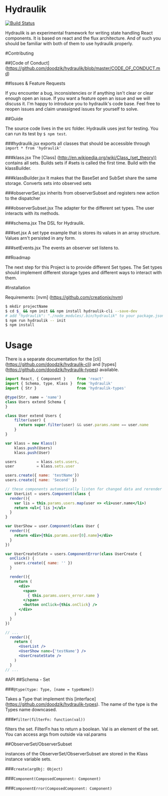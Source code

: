 # Hydraulik

[![Build Status](https://travis-ci.org/doodzik/hydraulik.svg?branch=master)](https://travis-ci.org/doodzik/hydraulik)

Hydraulik is an experimental framework for writing state handling React components.
It is based on react and the flux architecture. And of such you should be familiar with both of them to use hydraulik properly.

#Contributing

##[Code of Conduct] (https://github.com/doodzik/hydraulik/blob/master/CODE_OF_CONDUCT.md)

##Issues & Feature Requests

If you encounter a bug, inconsistencies or if anything isn't clear or clear enough open an issue.
If you want a feature open an issue and we will discuss it. I'm happy to introduce you to hydraulik's code base.
Feel free to reopen issues and claim unassigned issues for yourself to solve.

##Guide

The source code lives in the src folder.
Hydraulik uses jest for testing. You can run its test by `$ npm test`.

###hydraulik.jsx
exports all classes that should be accessible through `import * from 'hydraulik'`

###klass.jsx
The [Class] (http://en.wikipedia.org/wiki/Class_(set_theory)) contains all sets.
Builds sets if #sets is called the first time. Build with the klassBuilder.

###klassBuilder.jsx
It makes that the BaseSet and SubSet share the same storage.
Converts sets into observed sets

###observerSet.jsx
inherits from observerSubset and registers new action to the dispatcher

###observerSubset.jsx
The adapter for the different set types.
The user interacts with its methods.

###schema.jsx
The DSL for Hydraulik.

###set.jsx
A set type example that is stores its values in an array structure.
Values arn't persisted in any form.

###setEvents.jsx
The events an observer set listens to.

##Roadmap

The next step for this Project is to provide different Set types. The Set types should implement different storage types and different ways to interact with them.

#Installation

Requirements: [nvm] (https://github.com/creationix/nvm)

```bash
$ mkdir projectName
$ cd $_ && npm init && npm install hydraulik-cli --save-dev
# add "hydraulik": "./node_modules/.bin/hydraulik" to your package.json file in the script section
$ npm run hydraulik -- init
$ npm install
```

# Usage

There is a separate documentation for the [cli] (https://github.com/doodzik/hydraulik-cli) and [types] (https://github.com/doodzik/hydraulik-types) available.

```jsx
import React, { Component }     from 'react'
import { Schema, type, Klass }  from 'hydraulik'
import { Str }                  from 'hydraulik-types'

@type(Str, name = 'name')
class Users extend Schema {
}

class User extend Users {
    filter(user) {
      return super.filter(user) && user.params.name == user.name
    }
}

var klass = new Klass()
    klass.push(Users)
    klass.push(User)

users         = klass.sets.users,
user          = klass.sets.user

users.create({ name: 'testName'})
users.create({ name: 'Second' })

// these components automatically listen for changed data and rerender automatically
var UserList = users.Component(class {
  render(){
    var lis = this.params.users.map(user => <li>user.name</li>)
    return <ul>{ lis }</ul>
  }
}

var UserShow = user.Component(class User {
  render(){
    return <div>{this.params.user[0].name}</div>
  }
})

var UserCreateState = users.ComponentError(class UserCreate {
  onClick() {
    users.create({ name: '' })
  }

  render(){
    return (
      <div>
        <span>
          { this.params.users_error.name }
        </span>
        <button onClick={this.onClick} />
      </div>
    )
  }
})

// ...
  render(){
    return (
      <UserList />
      <UserShow name={'testName'} />
      <UserCreateState />
    )
  }
// ...
```
#API
##Schema - Set

###`@type(type: Type, [name = typeName])`

Takes a Type that implement this [interface] (https://github.com/doodzik/hydraulik-types).
The name of the type is the Types name downcased.

###`#filter(filterFn: function(val))`

filters the set. FilterFn has to return a boolean. Val is an element of the set. You can access args from outside via val.params

##ObserverSet/ObserverSubset

instances of the ObserverSet/ObserverSubset are stored in the Klass instance variable sets.

###`create(argObj: Object)`

###`Component(ComposedComponent: Component)`

###`ComponentError(ComposedComponent: Component)`
